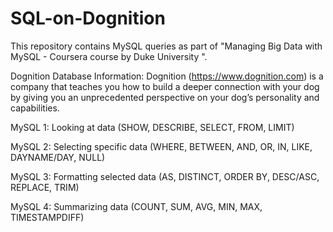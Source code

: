 # SQL-on-Dognition

This repository contains MySQL queries as part of "Managing Big Data with MySQL - Coursera course by Duke University ".

Dognition Database Information:
Dognition (https://www.dognition.com) is a company that teaches you how to build a deeper connection with your dog by giving you an unprecedented perspective on your dog’s personality and capabilities.

MySQL 1: Looking at data (SHOW, DESCRIBE, SELECT, FROM, LIMIT)

MySQL 2: Selecting specific data (WHERE, BETWEEN, AND, OR, IN, LIKE, DAYNAME/DAY, NULL)

MySQL 3: Formatting selected data (AS, DISTINCT, ORDER BY, DESC/ASC, REPLACE, TRIM)

MySQL 4: Summarizing data (COUNT, SUM, AVG, MIN, MAX, TIMESTAMPDIFF)

